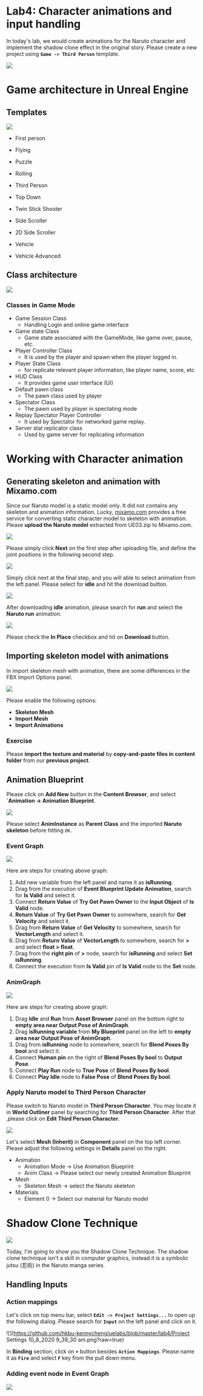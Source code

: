 # Lab4: Character animations and input handling

In  today's lab, we would create animations for the Naruto character and implement the shadow clone effect in the original story. Please create a new project using **`Game -> Third Person`** template.

![](https://github.com/hkbu-kennycheng/uelabs/blob/master/lab4/lab4.png?raw=true)

# Game architecture in Unreal Engine

## Templates

![](https://github.com/hkbu-kennycheng/uelabs/blob/master/lab4/New%20Project%2010_8_2020%202_50_58%20am.png?raw=true)

- First person

- Flying

- Puzzle

- Rolling

- Third Person

- Top Down

- Twin Stick Shooter

- Side Scroller

- 2D Side Scroller

- Vehicle

- Vehicle Advanced

## Class architecture

![](https://github.com/hkbu-kennycheng/uelabs/blob/master/lab4/ThirdPersonGameMode%2010_8_2020%203_02_30%20am.png?raw=true)

### Classes in Game Mode

- Game Session Class
    - Handling Login and online game interface
- Game state Class
    - Game state associated with the GameMode, like game over, pause, etc.
- Player Controller Class
    - It is used by the player and spawn when the player logged in.
- Player State Class
    - for replicate relevant player information, like player name, score, etc
- HUD Class
    - It provides game user interface (UI)
- Default pawn class
    - The pawn class used by player
- Spectator Class
    - The pawn used by player in spectating mode
- Replay Spectator Player Controller 
    - It used by Spectator for networked game replay.
- Server stat replicator class
    - Used by game server for replicating information

# Working with Character animation

## Generating skeleton and animation with Mixamo.com

Since our Naruto model is a static model only. It did not contains any skeleton and animation information. Lucky, [mixamo.com](https://www.mixamo.com/) provides a free service for converting static character model to skeleton with animation. Please **upload the Naruto model** extracted from UE03.zip to Mixamo.com.

![](https://github.com/hkbu-kennycheng/uelabs/blob/master/lab4/Mixamo%20-%20Google%20Chrome%2010_8_2020%2010_00_15%20am.png?raw=true)

Please simply click **Next** on the first step after uploading file, and define the joint positions in the following second step.

![](https://github.com/hkbu-kennycheng/uelabs/blob/master/lab4/Mixamo%20-%20Google%20Chrome%2010_8_2020%2010_01_10%20am.png?raw=true)

Simply click next at the final step, and you will able to select animation from the left panel. Please select for **idle** and hit the download button.

![](https://github.com/hkbu-kennycheng/uelabs/blob/master/lab4/Mixamo%20-%20Google%20Chrome%2010_8_2020%2010_11_04%20am.png?raw=true)

After downloading **idle** animation, please search for **run** and select the **Naruto run** animation.

![](https://github.com/hkbu-kennycheng/uelabs/blob/master/lab4/Mixamo%20-%20Google%20Chrome%2010_8_2020%2010_11_23%20am.png?raw=true)

Please check the **In Place** checkbox and hit on **Download** button.


## Importing skeleton model with animations

In import skeleton mesh with animation, there are some differences in the FBX Import Options panel.

![](https://github.com/hkbu-kennycheng/uelabs/blob/master/lab4/FBX%20Import%20Options%2010_8_2020%2010_04_26%20am.png?raw=true)

Please enable the following options:
- **Skeleton Mesh**
- **Import Mesh**
- **Import Animations**

### Exercise

Please **import the texture and material** by **copy-and-paste files in content folder** from our **previous project**.


## Animation Blueprint

Please click on **Add New** button in the **Content Browser**, and select **`Animation -> Animation Blueprint**.

![](https://github.com/hkbu-kennycheng/uelabs/blob/master/lab4/Create%20Animation%20Blueprint%2010_8_2020%2010_34_16%20am.png?raw=true)

Please select **AnimInstance** as **Parent Class** and the imported **Naruto skeleton** before hitting `OK`.

### Event Graph

![](https://github.com/hkbu-kennycheng/uelabs/blob/master/lab4/NewAnimBlueprint%2010_8_2020%2010_47_13%20am.png?raw=true)

Here are steps for creating above graph:

1. Add new variable from the left panel and name it as **isRunning**.
2. Drag from the execution of **Event Blueprint Update Animation**, search for **Is Valid** and select it.
3. Connect **Return Value** of **Try Get Pawn Owner** to the **Input Object** of **Is Valid** node.
4. **Return Value** of **Try Get Pawn Owner** to somewhere, search for **Get Velocity** and select it.
5. Drag from **Return Value** of **Get Velocity** to somewhere, search for **VectorLength** and select it.
6. Drag from **Return Value** of **VectorLength** to somewhere, search for **>** and select **float > float**.
7. Drag from the **right pin** of **>** node, search for **isRunning** and select **Set isRunning**.
8. Connect the execution from **Is Valid** pin of **Is Valid** node to the **Set** node.


### AnimGraph

![](https://github.com/hkbu-kennycheng/uelabs/blob/master/lab4/NewAnimBlueprint%2010_8_2020%2010_47_21%20am.png?raw=true)

Here are steps for creating above graph:

1. Drag **Idle** and **Run** from **Asset Browser** panel on the bottom right to **empty area near Output Pose of AnimGraph**.
2. Drag **isRunning variable** from **My Blueprint** panel on the left to **empty area near Output Pose of AnimGraph**.
3. Drag from **isRunning** node to somewhere, search for **Blend Poses By bool** and select it.
4. Connect **Human pin** on the right of **Blend Poses By bool** to **Output Pose**.
5. Connect **Play Run** node to **True Pose** of **Blend Poses By bool**.
6. Connect **Play Idle** node to **False Pose** of **Blend Poses By bool**.

### Apply Naruto model to Third Person Character

Please switch to Naruto model in **Third Person Character**. You may locate it in **World Outliner** panel by searching for **Third Person Character**. After that ,please click on **Edit Third Person Character**.

![](https://github.com/hkbu-kennycheng/uelabs/blob/master/lab4/ThirdPersonCharacter%2010_8_2020%2011_10_04%20am.png?raw=true)

Let's select **Mesh (Inherit)** in **Component** panel on the top left corner. Please adjust the following settings in **Details** panel on the right.

- Animation
    - Animation Mode -> Use Animation Blueprint
    - Anim Class -> Please select our newly created Animation Blueprint
- Mesh
    - Skeleton Mesh -> select the Naruto skeleton
- Materials
    - Element 0 -> Select our material for Naruto model

# Shadow Clone Technique

![](https://staticr1.blastingcdn.com/media/photogallery/2016/3/6/660x290/b_620x273/kage-bunshin-no-jutsu-de-naruto_632927.jpg)

Today, I'm going to show you the Shadow Clone Technique. The shadow clone technique isn't a skill in computer graphics, instead it is a symbolic jutsu (忍術) in the Naruto manga series.

## Handling Inputs

### Action mappings

Let's click on  top menu bar, select **`Edit -> Project Settings...`** to open up the following dialog. Please search for **`Input`** on the left panel and click on it.

![](https://github.com/hkbu-kennycheng/uelabs/blob/master/lab4/Project Settings 10_8_2020 9_39_30 am.png?raw=true)

In **Binding** section, click on **`+`** button besides **`Action Mappings`**. Please name it as **`Fire`** and select **`F`** key from the pull down menu.

### Adding event node in Event Graph

![](https://github.com/hkbu-kennycheng/uelabs/blob/master/lab4/ThirdPersonCharacter%2010_8_2020%209_51_36%20am.png?raw=true)

<!-- Here are the steps for above graph.

1. Right-click on blank area, search for **Fire** and select it.
2. 

-->


